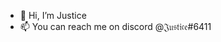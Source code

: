 - 👋 Hi, I’m Justice
- 📫 You  can reach me on discord @𝔍𝔲𝔰𝔱𝔦𝔠𝔢#6411

<!---
SirJus7ice/SirJus7ice is a ✨ special ✨ repository because its `README.md` (this file) appears on your GitHub profile.
You can click the Preview link to take a look at your changes.
--->
